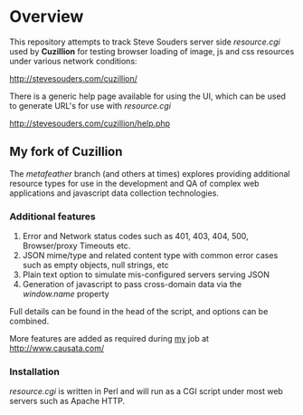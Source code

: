 # Overview

This repository attempts to track Steve Souders server side *resource.cgi* used by **Cuzillion** for testing browser loading of image, js and css resources under various network conditions:

<http://stevesouders.com/cuzillion/>

There is a generic help page available for using the UI, which can be used to generate URL's for use with *resource.cgi*

<http://stevesouders.com/cuzillion/help.php>

## My fork of Cuzillion

The *metafeather* branch (and others at times) explores providing additional resource types for use in the development and QA of complex web applications and javascript data collection technologies.

### Additional features

1. Error and Network status codes such as 401, 403, 404, 500, Browser/proxy Timeouts etc.
2. JSON mime/type and related content type with common error cases such as empty objects, null strings, etc
3. Plain text option to simulate mis-configured servers serving JSON
4. Generation of javascript to pass cross-domain data via the *window.name* property

Full details can be found in the head of the script, and options can be combined.

More features are added as required during [my](http://uk.linkedin.com/in/liamclancy) job at <http://www.causata.com/>

### Installation

*resource.cgi* is written in Perl and will run as a CGI script under most web servers such as Apache HTTP.